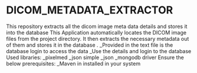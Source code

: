 # DICOM_METADATA_EXTRACTOR
This repository extracts all the dicom image meta data details and stores it into the database
This Application automatically locates the DICOM image files from the project directory.
It then extracts the necessary metadata out of them and stores it in the database .
  _Provided in the text file is the database login to access the data
  _Use the details and login to the database
Used libraries:
  _pixelmed
  _json simple
  _json
  _mongodb driver
Ensure the below prerequisites:
  _Maven in installed in your system
